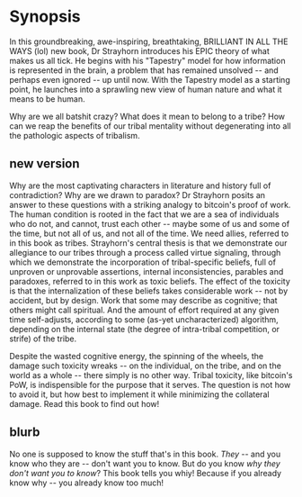Synopsis
=====

In this groundbreaking, awe-inspiring, breathtaking, BRILLIANT IN ALL THE WAYS (lol) new book, Dr Strayhorn introduces his EPIC theory of what makes us all tick. He begins with his "Tapestry" model for how information is represented in the brain, a problem that has remained unsolved -- and perhaps even ignored -- up until now. With the Tapestry model as a starting point, he launches into a sprawling new view of human nature and what it means to be human.

Why are we all batshit crazy? What does it mean to belong to a tribe? How can we reap the benefits of our tribal mentality without degenerating into all the pathologic aspects of tribalism.

## new version

Why are the most captivating characters in literature and history full of contradiction? Why are we drawn to paradox? Dr Strayhorn posits an answer to these questions with a striking analogy to bitcoin's proof of work. The human condition is rooted in the fact that we are a sea of individuals who do not, and cannot, trust each other -- maybe some of us and some of the time, but not all of us, and not all of the time. We need allies, referred to in this book as tribes. Strayhorn's central thesis is that we demonstrate our allegiance to our tribes through a process called virtue signaling, through which we demonstrate the incorporation of tribal-specific beliefs, full of unproven or unprovable assertions, internal inconsistencies, parables and paradoxes, referred to in this work as toxic beliefs. The effect of the toxicity is that the internalization of these beliefs takes considerable work -- not by accident, but by design. Work that some may describe as cognitive; that others might call spiritual. And the amount of effort required at any given time self-adjusts, according to some (as-yet uncharacterized) algorithm, depending on the internal state (the degree of intra-tribal competition, or strife) of the tribe.

Despite the wasted cognitive energy, the spinning of the wheels, the damage such toxicity wreaks -- on the individual, on the tribe, and on the world as a whole -- there simply is no other way. Tribal toxicity, like bitcoin's PoW, is indispensible for the purpose that it serves. The question is not how to avoid it, but how best to implement it while minimizing the collateral damage. Read this book to find out how!

## blurb

No one is supposed to know the stuff that's in this book. *They* -- and you know who they are -- don't want you to know. But do you know *why they don't want you to know*? This book tells you whiy! Because if you already know why -- you already know too much!
